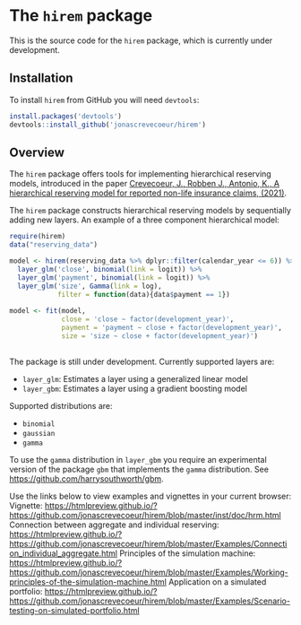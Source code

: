 # The `hirem` package 

This is the source code for the  `hirem` package, which is currently under development.

## Installation
To install `hirem` from GitHub you will need `devtools`:

``` r
install.packages('devtools')
devtools::install_github('jonascrevecoeur/hirem')
```

## Overview
The `hirem` package offers tools for implementing hierarchical reserving models, introduced in the paper [Crevecoeur, J., Robben J., Antonio, K., A hierarchical reserving model for reported non-life insurance claims, (2021)](https://arxiv.org/abs/1910.12692).

The `hirem` package constructs hierarchical reserving models by sequentially adding new layers. An example of a three component hierarchical model:

``` r
require(hirem)
data("reserving_data")

model <- hirem(reserving_data %>% dplyr::filter(calendar_year <= 6)) %>%
  layer_glm('close', binomial(link = logit)) %>%
  layer_glm('payment', binomial(link = logit)) %>%
  layer_glm('size', Gamma(link = log),
            filter = function(data){data$payment == 1})
            
model <- fit(model,
             close = 'close ~ factor(development_year)',
             payment = 'payment ~ close + factor(development_year)',
             size = 'size ~ close + factor(development_year)')
            
```

The package is still under development. Currently supported layers are:

* `layer_glm`: Estimates a layer using a generalized linear model
* `layer_gbm`: Estimates a layer using a gradient boosting model

Supported distributions are:

* `binomial`
* `gaussian`
* `gamma`

To use the `gamma` distribution in `layer_gbm` you require an experimental version of the package `gbm` that implements the `gamma` distribution. See
https://github.com/harrysouthworth/gbm.

Use the links below to view examples and vignettes in your current browser:
Vignette: https://htmlpreview.github.io/?https://github.com/jonascrevecoeur/hirem/blob/master/inst/doc/hrm.html
Connection between aggregate and individual reserving: https://htmlpreview.github.io/?https://github.com/jonascrevecoeur/hirem/blob/master/Examples/Connection_individual_aggregate.html
Principles of the simulation machine: https://htmlpreview.github.io/?https://github.com/jonascrevecoeur/hirem/blob/master/Examples/Working-principles-of-the-simulation-machine.html
Application on a simulated portfolio: https://htmlpreview.github.io/?https://github.com/jonascrevecoeur/hirem/blob/master/Examples/Scenario-testing-on-simulated-portfolio.html